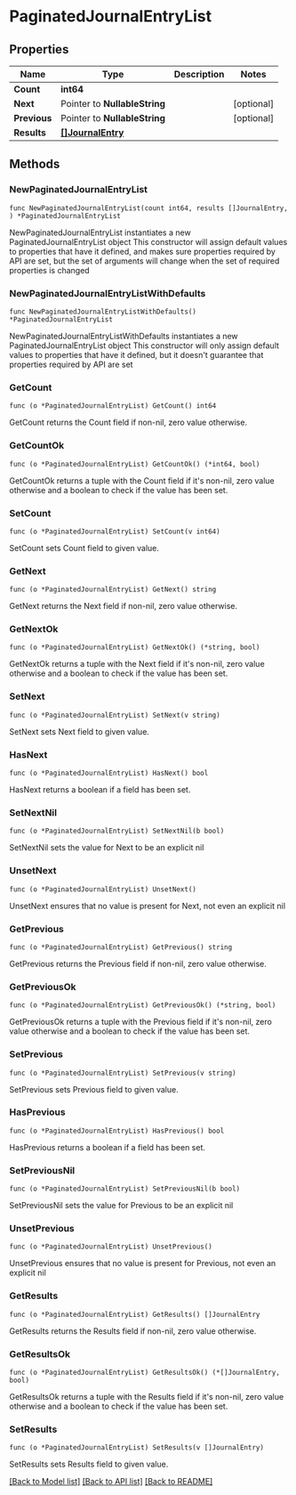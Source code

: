 # PaginatedJournalEntryList

## Properties

Name | Type | Description | Notes
------------ | ------------- | ------------- | -------------
**Count** | **int64** |  | 
**Next** | Pointer to **NullableString** |  | [optional] 
**Previous** | Pointer to **NullableString** |  | [optional] 
**Results** | [**[]JournalEntry**](JournalEntry.md) |  | 

## Methods

### NewPaginatedJournalEntryList

`func NewPaginatedJournalEntryList(count int64, results []JournalEntry, ) *PaginatedJournalEntryList`

NewPaginatedJournalEntryList instantiates a new PaginatedJournalEntryList object
This constructor will assign default values to properties that have it defined,
and makes sure properties required by API are set, but the set of arguments
will change when the set of required properties is changed

### NewPaginatedJournalEntryListWithDefaults

`func NewPaginatedJournalEntryListWithDefaults() *PaginatedJournalEntryList`

NewPaginatedJournalEntryListWithDefaults instantiates a new PaginatedJournalEntryList object
This constructor will only assign default values to properties that have it defined,
but it doesn't guarantee that properties required by API are set

### GetCount

`func (o *PaginatedJournalEntryList) GetCount() int64`

GetCount returns the Count field if non-nil, zero value otherwise.

### GetCountOk

`func (o *PaginatedJournalEntryList) GetCountOk() (*int64, bool)`

GetCountOk returns a tuple with the Count field if it's non-nil, zero value otherwise
and a boolean to check if the value has been set.

### SetCount

`func (o *PaginatedJournalEntryList) SetCount(v int64)`

SetCount sets Count field to given value.


### GetNext

`func (o *PaginatedJournalEntryList) GetNext() string`

GetNext returns the Next field if non-nil, zero value otherwise.

### GetNextOk

`func (o *PaginatedJournalEntryList) GetNextOk() (*string, bool)`

GetNextOk returns a tuple with the Next field if it's non-nil, zero value otherwise
and a boolean to check if the value has been set.

### SetNext

`func (o *PaginatedJournalEntryList) SetNext(v string)`

SetNext sets Next field to given value.

### HasNext

`func (o *PaginatedJournalEntryList) HasNext() bool`

HasNext returns a boolean if a field has been set.

### SetNextNil

`func (o *PaginatedJournalEntryList) SetNextNil(b bool)`

 SetNextNil sets the value for Next to be an explicit nil

### UnsetNext
`func (o *PaginatedJournalEntryList) UnsetNext()`

UnsetNext ensures that no value is present for Next, not even an explicit nil
### GetPrevious

`func (o *PaginatedJournalEntryList) GetPrevious() string`

GetPrevious returns the Previous field if non-nil, zero value otherwise.

### GetPreviousOk

`func (o *PaginatedJournalEntryList) GetPreviousOk() (*string, bool)`

GetPreviousOk returns a tuple with the Previous field if it's non-nil, zero value otherwise
and a boolean to check if the value has been set.

### SetPrevious

`func (o *PaginatedJournalEntryList) SetPrevious(v string)`

SetPrevious sets Previous field to given value.

### HasPrevious

`func (o *PaginatedJournalEntryList) HasPrevious() bool`

HasPrevious returns a boolean if a field has been set.

### SetPreviousNil

`func (o *PaginatedJournalEntryList) SetPreviousNil(b bool)`

 SetPreviousNil sets the value for Previous to be an explicit nil

### UnsetPrevious
`func (o *PaginatedJournalEntryList) UnsetPrevious()`

UnsetPrevious ensures that no value is present for Previous, not even an explicit nil
### GetResults

`func (o *PaginatedJournalEntryList) GetResults() []JournalEntry`

GetResults returns the Results field if non-nil, zero value otherwise.

### GetResultsOk

`func (o *PaginatedJournalEntryList) GetResultsOk() (*[]JournalEntry, bool)`

GetResultsOk returns a tuple with the Results field if it's non-nil, zero value otherwise
and a boolean to check if the value has been set.

### SetResults

`func (o *PaginatedJournalEntryList) SetResults(v []JournalEntry)`

SetResults sets Results field to given value.



[[Back to Model list]](../README.md#documentation-for-models) [[Back to API list]](../README.md#documentation-for-api-endpoints) [[Back to README]](../README.md)


